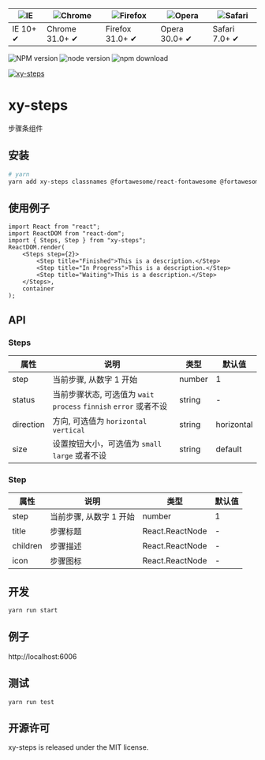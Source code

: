 | ![IE](https://github.com/alrra/browser-logos/blob/master/src/edge/edge_48x48.png?raw=true) | ![Chrome](https://github.com/alrra/browser-logos/blob/master/src/chrome/chrome_48x48.png?raw=true) | ![Firefox](https://github.com/alrra/browser-logos/blob/master/src/firefox/firefox_48x48.png?raw=true) | ![Opera](https://github.com/alrra/browser-logos/blob/master/src/opera/opera_48x48.png?raw=true) | ![Safari](https://github.com/alrra/browser-logos/blob/master/src/safari/safari_48x48.png?raw=true) |
| ------------------------------------------------------------------------------------------ | -------------------------------------------------------------------------------------------------- | ----------------------------------------------------------------------------------------------------- | ----------------------------------------------------------------------------------------------- | -------------------------------------------------------------------------------------------------- |
| IE 10+ ✔                                                                                   | Chrome 31.0+ ✔                                                                                     | Firefox 31.0+ ✔                                                                                       | Opera 30.0+ ✔                                                                                   | Safari 7.0+ ✔                                                                                      |

![NPM version](http://img.shields.io/npm/v/xy-steps.svg?style=flat-square)
![node version](https://img.shields.io/badge/node.js-%3E=_0.10-green.svg?style=flat-square)
![npm download](https://img.shields.io/npm/dm/xy-steps.svg?style=flat-square)

[![xy-steps](https://nodei.co/npm/xy-steps.png)](https://npmjs.org/package/xy-steps)

# xy-steps

步骤条组件

## 安装

```bash
# yarn
yarn add xy-steps classnames @fortawesome/react-fontawesome @fortawesome/free-solid-svg-icons
```

## 使用例子

```tsx
import React from "react";
import ReactDOM from "react-dom";
import { Steps, Step } from "xy-steps";
ReactDOM.render(
    <Steps step={2}>
        <Step title="Finished">This is a description.</Step>
        <Step title="In Progress">This is a description.</Step>
        <Step title="Waiting">This is a description.</Step>
    </Steps>,
    container
);
```

## API

### Steps

| 属性      | 说明                                                               | 类型   | 默认值     |
| --------- | ------------------------------------------------------------------ | ------ | ---------- |
| step      | 当前步骤, 从数字 1 开始                                            | number | 1          |
| status    | 当前步骤状态, 可选值为 `wait` `process` `finnish` `error` 或者不设 | string | -          |
| direction | 方向, 可选值为 `horizontal` `vertical`                             | string | horizontal |
| size      | 设置按钮大小，可选值为 `small` `large` 或者不设                    | string | default    |

### Step

| 属性     | 说明                    | 类型            | 默认值 |
| -------- | ----------------------- | --------------- | ------ |
| step     | 当前步骤, 从数字 1 开始 | number          | 1      |
| title    | 步骤标题                | React.ReactNode | -      |
| children | 步骤描述                | React.ReactNode | -      |
| icon     | 步骤图标                | React.ReactNode | -      |

## 开发

```sh
yarn run start
```

## 例子

http://localhost:6006

## 测试

```
yarn run test
```

## 开源许可

xy-steps is released under the MIT license.
